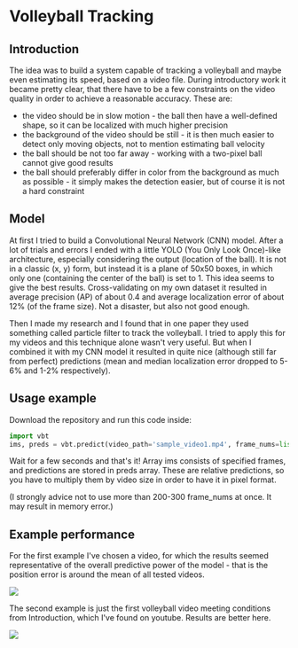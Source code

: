 # Volleyball Tracking

## Introduction

The idea was to build a system capable of tracking a volleyball and maybe even estimating its speed, based on a video file. During 
introductory work it became pretty clear, that there have to be a few constraints on the video quality in order to achieve a reasonable accuracy. These are:
 - the video should be in slow motion - the ball then have a well-defined shape, so it can be localized with much higher precision
 - the background of the video should be still - it is then much easier to detect only moving objects, not to mention estimating ball velocity
 - the ball should be not too far away - working with a two-pixel ball cannot give good results
 - the ball should preferably differ in color from the background as much as possible - it simply makes the detection easier, but
  of course it is not a hard constraint
 
## Model

At first I tried to build a Convolutional Neural Network (CNN) model. After a lot of trials and errors I ended with a little YOLO
(You Only Look Once)-like architecture, especially considering the output (location of the ball). It is not in a classic (x, y) form,
but instead it is a plane of 50x50 boxes, in which only one (containing the center of the ball) is set to 1. This idea seems to give
the best results. Cross-validating on my own dataset it resulted in average precision (AP) of about 0.4 and average localization error
of about 12% (of the frame size). Not a disaster, but also not good enough.

Then I made my research and I found that in one paper they used something called particle filter to track the volleyball.
I tried to apply this for my videos and this technique alone wasn't very useful. But when I combined it with my CNN model it resulted
in quite nice (although still far from perfect) predictions (mean and median localization error dropped to 5-6% and 1-2% respectively). 

## Usage example

Download the repository and run this code inside:

```python
import vbt
ims, preds = vbt.predict(video_path='sample_video1.mp4', frame_nums=list(range(10, 100)))
```

Wait for a few seconds and that's it! Array ims consists of specified frames, and predictions are stored in preds array. These are
relative predictions, so you have to multiply them by video size in order to have it in pixel format.

(I strongly advice not to use more than 200-300 frame_nums at once. It may result in memory error.)

## Example performance

For the first example I've chosen a video, for which the results seemed representative of the overall predictive power of the model - that is the position error is around the mean of all tested videos.

![](https://github.com/kamilkk852/vb-tracking/blob/master/sample_predictions1.gif)

The second example is just the first volleyball video meeting conditions from Introduction, which I've found on youtube. Results are better here.

![](https://github.com/kamilkk852/vb-tracking/blob/master/sample_predictions2.gif)
